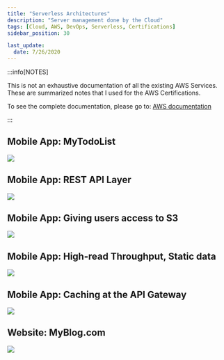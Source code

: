 ```yaml
---
title: "Serverless Architectures"
description: "Server management done by the Cloud"
tags: [Cloud, AWS, DevOps, Serverless, Certifications]
sidebar_position: 30

last_update:
  date: 7/26/2020
---
```




:::info[NOTES]

This is not an exhaustive documentation of all the existing AWS Services. These are summarized notes that I used for the AWS Certifications.

To see the complete documentation, please go to: [AWS documentation](https://docs.aws.amazon.com/)

:::



## Mobile App: MyTodoList 

![](/img/docs/aws-serverless-solarch1.png)


## Mobile App: REST API Layer

![](/img/docs/aws-serverless-solarch2.png)


## Mobile App: Giving users access to S3 

![](/img/docs/aws-serverless-solarch3.png)


## Mobile App: High-read Throughput, Static data 

![](/img/docs/aws-serverless-solrach4.png)


## Mobile App: Caching at the API Gateway 

![](/img/docs/aws-serverless-solarch5.png)


## Website: MyBlog.com 

![](/img/docs/aws-serverless-solarch6.png)



 

